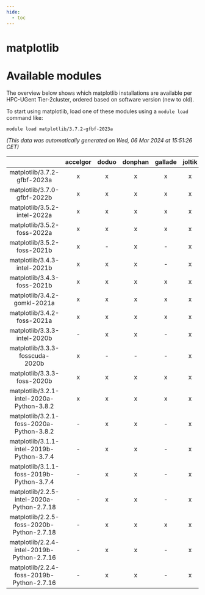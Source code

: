 ```yaml
---
hide:
  - toc
---
```


matplotlib
==========

# Available modules


The overview below shows which matplotlib installations are available per HPC-UGent Tier-2cluster, ordered based on software version (new to old).

To start using matplotlib, load one of these modules using a `module load` command like:

```shell
module load matplotlib/3.7.2-gfbf-2023a
```

*(This data was automatically generated on Wed, 06 Mar 2024 at 15:51:26 CET)*  

| |accelgor|doduo|donphan|gallade|joltik|skitty|
| :---: | :---: | :---: | :---: | :---: | :---: | :---: |
|matplotlib/3.7.2-gfbf-2023a|x|x|x|x|x|x|
|matplotlib/3.7.0-gfbf-2022b|x|x|x|x|x|x|
|matplotlib/3.5.2-intel-2022a|x|x|x|x|x|x|
|matplotlib/3.5.2-foss-2022a|x|x|x|x|x|x|
|matplotlib/3.5.2-foss-2021b|x|-|x|-|x|-|
|matplotlib/3.4.3-intel-2021b|x|x|x|-|x|x|
|matplotlib/3.4.3-foss-2021b|x|x|x|x|x|x|
|matplotlib/3.4.2-gomkl-2021a|x|x|x|x|x|x|
|matplotlib/3.4.2-foss-2021a|x|x|x|x|x|x|
|matplotlib/3.3.3-intel-2020b|-|x|x|-|x|x|
|matplotlib/3.3.3-fosscuda-2020b|x|-|-|-|x|-|
|matplotlib/3.3.3-foss-2020b|x|x|x|x|x|x|
|matplotlib/3.2.1-intel-2020a-Python-3.8.2|x|x|x|x|x|x|
|matplotlib/3.2.1-foss-2020a-Python-3.8.2|-|x|x|-|x|x|
|matplotlib/3.1.1-intel-2019b-Python-3.7.4|-|x|x|-|x|x|
|matplotlib/3.1.1-foss-2019b-Python-3.7.4|-|x|x|-|x|x|
|matplotlib/2.2.5-intel-2020a-Python-2.7.18|-|x|x|-|x|x|
|matplotlib/2.2.5-foss-2020b-Python-2.7.18|-|x|x|x|x|x|
|matplotlib/2.2.4-intel-2019b-Python-2.7.16|-|x|x|-|x|x|
|matplotlib/2.2.4-foss-2019b-Python-2.7.16|-|x|x|-|x|x|
